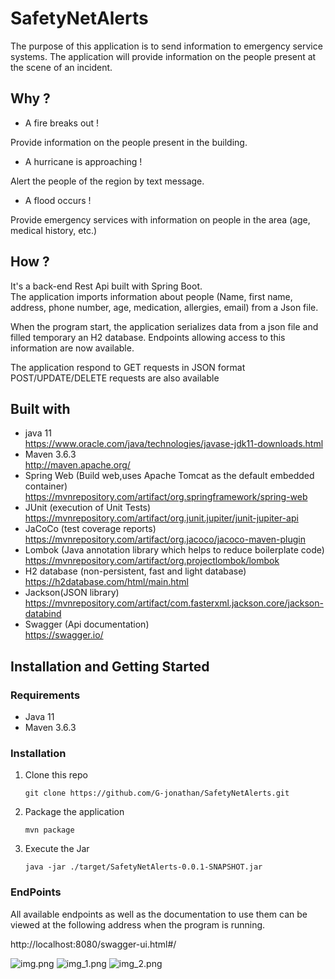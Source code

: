 <h1>SafetyNetAlerts</h1>

The purpose of this application is to send information to emergency service systems.
The application will provide information on the people present at the scene of an incident.


<h2>Why ?</h2>

   - A fire breaks out  ! 

Provide information on the people present in the building. 

   - A hurricane is approaching !

Alert the people of the region by text message.

   - A flood occurs !

Provide emergency services with information on people in the area (age, medical history, etc.) 


<h2>How ?</h2>

It's a back-end Rest Api built with Spring Boot.<br/>
The application imports information about people (Name, first name, address, phone number, age, medication, allergies, email) from a Json file.

When the program start, the application serializes data from a json file and filled temporary an H2 database.
Endpoints allowing access to this information are now available.

The application respond to GET requests in JSON format <br/>
POST/UPDATE/DELETE requests are also available 


<h2>Built with </h2>

- java 11 <br/> https://www.oracle.com/java/technologies/javase-jdk11-downloads.html
- Maven 3.6.3  <br/> http://maven.apache.org/
- Spring Web (Build web,uses Apache Tomcat as the default embedded container) <br/> https://mvnrepository.com/artifact/org.springframework/spring-web
- JUnit (execution of Unit Tests) <br/> https://mvnrepository.com/artifact/org.junit.jupiter/junit-jupiter-api
- JaCoCo (test coverage reports) <br/> https://mvnrepository.com/artifact/org.jacoco/jacoco-maven-plugin
- Lombok (Java annotation library which helps to reduce boilerplate code) <br/> https://mvnrepository.com/artifact/org.projectlombok/lombok
- H2 database (non-persistent, fast and light database) <br/> https://h2database.com/html/main.html
- Jackson(JSON library) <br/> https://mvnrepository.com/artifact/com.fasterxml.jackson.core/jackson-databind
- Swagger (Api documentation) <br/> https://swagger.io/

<h2>Installation and Getting Started</h2>
<h3>Requirements</h3>

 - Java 11
 - Maven 3.6.3

<h3>Installation</h3>

1. Clone this repo 
   ```shell
   git clone https://github.com/G-jonathan/SafetyNetAlerts.git

2. Package the application
   ```shell
   mvn package
   
3. Execute the Jar
   ```shell
   java -jar ./target/SafetyNetAlerts-0.0.1-SNAPSHOT.jar

<h3>EndPoints</h3>
All available endpoints as well as the documentation to use them can be viewed at the following address when the program is running.

http://localhost:8080/swagger-ui.html#/

![img.png](src/main/resources/img/swagger1.png)
![img_1.png](src/main/resources/img/swagger2.png)
![img_2.png](src/main/resources/img/swagger3.png)